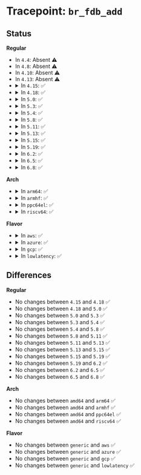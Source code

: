 # Tracepoint: <code>br_fdb_add</code>

## Status
<b>Regular</b>
<ul>
<li>
In <code>4.4</code>: Absent ⚠️
</li>
<li>
In <code>4.8</code>: Absent ⚠️
</li>
<li>
In <code>4.10</code>: Absent ⚠️
</li>
<li>
In <code>4.13</code>: Absent ⚠️
</li>
<li>
<details>
<summary>In <code>4.15</code>: ✅</summary>

Event:

```c
struct trace_event_raw_br_fdb_add {
    struct trace_entry ent;
    u8 ndm_flags;
    u32 __data_loc_dev;
    unsigned char addr[6];
    u16 vid;
    u16 nlh_flags;
    char __data[0];
};
```
Function:

```c
void trace_event_raw_event_br_fdb_add(void *__data, struct ndmsg *ndm, struct net_device *dev, const unsigned char *addr, u16 vid, u16 nlh_flags);
```
</details>
</li>
<li>
<details>
<summary>In <code>4.18</code>: ✅</summary>

Event:

```c
struct trace_event_raw_br_fdb_add {
    struct trace_entry ent;
    u8 ndm_flags;
    u32 __data_loc_dev;
    unsigned char addr[6];
    u16 vid;
    u16 nlh_flags;
    char __data[0];
};
```
Function:

```c
void trace_event_raw_event_br_fdb_add(void *__data, struct ndmsg *ndm, struct net_device *dev, const unsigned char *addr, u16 vid, u16 nlh_flags);
```
</details>
</li>
<li>
<details>
<summary>In <code>5.0</code>: ✅</summary>

Event:

```c
struct trace_event_raw_br_fdb_add {
    struct trace_entry ent;
    u8 ndm_flags;
    u32 __data_loc_dev;
    unsigned char addr[6];
    u16 vid;
    u16 nlh_flags;
    char __data[0];
};
```
Function:

```c
void trace_event_raw_event_br_fdb_add(void *__data, struct ndmsg *ndm, struct net_device *dev, const unsigned char *addr, u16 vid, u16 nlh_flags);
```
</details>
</li>
<li>
<details>
<summary>In <code>5.3</code>: ✅</summary>

Event:

```c
struct trace_event_raw_br_fdb_add {
    struct trace_entry ent;
    u8 ndm_flags;
    u32 __data_loc_dev;
    unsigned char addr[6];
    u16 vid;
    u16 nlh_flags;
    char __data[0];
};
```
Function:

```c
void trace_event_raw_event_br_fdb_add(void *__data, struct ndmsg *ndm, struct net_device *dev, const unsigned char *addr, u16 vid, u16 nlh_flags);
```
</details>
</li>
<li>
<details>
<summary>In <code>5.4</code>: ✅</summary>

Event:

```c
struct trace_event_raw_br_fdb_add {
    struct trace_entry ent;
    u8 ndm_flags;
    u32 __data_loc_dev;
    unsigned char addr[6];
    u16 vid;
    u16 nlh_flags;
    char __data[0];
};
```
Function:

```c
void trace_event_raw_event_br_fdb_add(void *__data, struct ndmsg *ndm, struct net_device *dev, const unsigned char *addr, u16 vid, u16 nlh_flags);
```
</details>
</li>
<li>
<details>
<summary>In <code>5.8</code>: ✅</summary>

Event:

```c
struct trace_event_raw_br_fdb_add {
    struct trace_entry ent;
    u8 ndm_flags;
    u32 __data_loc_dev;
    unsigned char addr[6];
    u16 vid;
    u16 nlh_flags;
    char __data[0];
};
```
Function:

```c
void trace_event_raw_event_br_fdb_add(void *__data, struct ndmsg *ndm, struct net_device *dev, const unsigned char *addr, u16 vid, u16 nlh_flags);
```
</details>
</li>
<li>
<details>
<summary>In <code>5.11</code>: ✅</summary>

Event:

```c
struct trace_event_raw_br_fdb_add {
    struct trace_entry ent;
    u8 ndm_flags;
    u32 __data_loc_dev;
    unsigned char addr[6];
    u16 vid;
    u16 nlh_flags;
    char __data[0];
};
```
Function:

```c
void trace_event_raw_event_br_fdb_add(void *__data, struct ndmsg *ndm, struct net_device *dev, const unsigned char *addr, u16 vid, u16 nlh_flags);
```
</details>
</li>
<li>
<details>
<summary>In <code>5.13</code>: ✅</summary>

Event:

```c
struct trace_event_raw_br_fdb_add {
    struct trace_entry ent;
    u8 ndm_flags;
    u32 __data_loc_dev;
    unsigned char addr[6];
    u16 vid;
    u16 nlh_flags;
    char __data[0];
};
```
Function:

```c
void trace_event_raw_event_br_fdb_add(void *__data, struct ndmsg *ndm, struct net_device *dev, const unsigned char *addr, u16 vid, u16 nlh_flags);
```
</details>
</li>
<li>
<details>
<summary>In <code>5.15</code>: ✅</summary>

Event:

```c
struct trace_event_raw_br_fdb_add {
    struct trace_entry ent;
    u8 ndm_flags;
    u32 __data_loc_dev;
    unsigned char addr[6];
    u16 vid;
    u16 nlh_flags;
    char __data[0];
};
```
Function:

```c
void trace_event_raw_event_br_fdb_add(void *__data, struct ndmsg *ndm, struct net_device *dev, const unsigned char *addr, u16 vid, u16 nlh_flags);
```
</details>
</li>
<li>
<details>
<summary>In <code>5.19</code>: ✅</summary>

Event:

```c
struct trace_event_raw_br_fdb_add {
    struct trace_entry ent;
    u8 ndm_flags;
    u32 __data_loc_dev;
    unsigned char addr[6];
    u16 vid;
    u16 nlh_flags;
    char __data[0];
};
```
Function:

```c
void trace_event_raw_event_br_fdb_add(void *__data, struct ndmsg *ndm, struct net_device *dev, const unsigned char *addr, u16 vid, u16 nlh_flags);
```
</details>
</li>
<li>
<details>
<summary>In <code>6.2</code>: ✅</summary>

Event:

```c
struct trace_event_raw_br_fdb_add {
    struct trace_entry ent;
    u8 ndm_flags;
    u32 __data_loc_dev;
    unsigned char addr[6];
    u16 vid;
    u16 nlh_flags;
    char __data[0];
};
```
Function:

```c
void trace_event_raw_event_br_fdb_add(void *__data, struct ndmsg *ndm, struct net_device *dev, const unsigned char *addr, u16 vid, u16 nlh_flags);
```
</details>
</li>
<li>
<details>
<summary>In <code>6.5</code>: ✅</summary>

Event:

```c
struct trace_event_raw_br_fdb_add {
    struct trace_entry ent;
    u8 ndm_flags;
    u32 __data_loc_dev;
    unsigned char addr[6];
    u16 vid;
    u16 nlh_flags;
    char __data[0];
};
```
Function:

```c
void trace_event_raw_event_br_fdb_add(void *__data, struct ndmsg *ndm, struct net_device *dev, const unsigned char *addr, u16 vid, u16 nlh_flags);
```
</details>
</li>
<li>
<details>
<summary>In <code>6.8</code>: ✅</summary>

Event:

```c
struct trace_event_raw_br_fdb_add {
    struct trace_entry ent;
    u8 ndm_flags;
    u32 __data_loc_dev;
    unsigned char addr[6];
    u16 vid;
    u16 nlh_flags;
    char __data[0];
};
```
Function:

```c
void trace_event_raw_event_br_fdb_add(void *__data, struct ndmsg *ndm, struct net_device *dev, const unsigned char *addr, u16 vid, u16 nlh_flags);
```
</details>
</li>
</ul>
<b>Arch</b>
<ul>
<li>
<details>
<summary>In <code>arm64</code>: ✅</summary>

Event:

```c
struct trace_event_raw_br_fdb_add {
    struct trace_entry ent;
    u8 ndm_flags;
    u32 __data_loc_dev;
    unsigned char addr[6];
    u16 vid;
    u16 nlh_flags;
    char __data[0];
};
```
Function:

```c
void trace_event_raw_event_br_fdb_add(void *__data, struct ndmsg *ndm, struct net_device *dev, const unsigned char *addr, u16 vid, u16 nlh_flags);
```
</details>
</li>
<li>
<details>
<summary>In <code>armhf</code>: ✅</summary>

Event:

```c
struct trace_event_raw_br_fdb_add {
    struct trace_entry ent;
    u8 ndm_flags;
    u32 __data_loc_dev;
    unsigned char addr[6];
    u16 vid;
    u16 nlh_flags;
    char __data[0];
};
```
Function:

```c
void trace_event_raw_event_br_fdb_add(void *__data, struct ndmsg *ndm, struct net_device *dev, const unsigned char *addr, u16 vid, u16 nlh_flags);
```
</details>
</li>
<li>
<details>
<summary>In <code>ppc64el</code>: ✅</summary>

Event:

```c
struct trace_event_raw_br_fdb_add {
    struct trace_entry ent;
    u8 ndm_flags;
    u32 __data_loc_dev;
    unsigned char addr[6];
    u16 vid;
    u16 nlh_flags;
    char __data[0];
};
```
Function:

```c
void trace_event_raw_event_br_fdb_add(void *__data, struct ndmsg *ndm, struct net_device *dev, const unsigned char *addr, u16 vid, u16 nlh_flags);
```
</details>
</li>
<li>
<details>
<summary>In <code>riscv64</code>: ✅</summary>

Event:

```c
struct trace_event_raw_br_fdb_add {
    struct trace_entry ent;
    u8 ndm_flags;
    u32 __data_loc_dev;
    unsigned char addr[6];
    u16 vid;
    u16 nlh_flags;
    char __data[0];
};
```
Function:

```c
void trace_event_raw_event_br_fdb_add(void *__data, struct ndmsg *ndm, struct net_device *dev, const unsigned char *addr, u16 vid, u16 nlh_flags);
```
</details>
</li>
</ul>
<b>Flavor</b>
<ul>
<li>
<details>
<summary>In <code>aws</code>: ✅</summary>

Event:

```c
struct trace_event_raw_br_fdb_add {
    struct trace_entry ent;
    u8 ndm_flags;
    u32 __data_loc_dev;
    unsigned char addr[6];
    u16 vid;
    u16 nlh_flags;
    char __data[0];
};
```
Function:

```c
void trace_event_raw_event_br_fdb_add(void *__data, struct ndmsg *ndm, struct net_device *dev, const unsigned char *addr, u16 vid, u16 nlh_flags);
```
</details>
</li>
<li>
<details>
<summary>In <code>azure</code>: ✅</summary>

Event:

```c
struct trace_event_raw_br_fdb_add {
    struct trace_entry ent;
    u8 ndm_flags;
    u32 __data_loc_dev;
    unsigned char addr[6];
    u16 vid;
    u16 nlh_flags;
    char __data[0];
};
```
Function:

```c
void trace_event_raw_event_br_fdb_add(void *__data, struct ndmsg *ndm, struct net_device *dev, const unsigned char *addr, u16 vid, u16 nlh_flags);
```
</details>
</li>
<li>
<details>
<summary>In <code>gcp</code>: ✅</summary>

Event:

```c
struct trace_event_raw_br_fdb_add {
    struct trace_entry ent;
    u8 ndm_flags;
    u32 __data_loc_dev;
    unsigned char addr[6];
    u16 vid;
    u16 nlh_flags;
    char __data[0];
};
```
Function:

```c
void trace_event_raw_event_br_fdb_add(void *__data, struct ndmsg *ndm, struct net_device *dev, const unsigned char *addr, u16 vid, u16 nlh_flags);
```
</details>
</li>
<li>
<details>
<summary>In <code>lowlatency</code>: ✅</summary>

Event:

```c
struct trace_event_raw_br_fdb_add {
    struct trace_entry ent;
    u8 ndm_flags;
    u32 __data_loc_dev;
    unsigned char addr[6];
    u16 vid;
    u16 nlh_flags;
    char __data[0];
};
```
Function:

```c
void trace_event_raw_event_br_fdb_add(void *__data, struct ndmsg *ndm, struct net_device *dev, const unsigned char *addr, u16 vid, u16 nlh_flags);
```
</details>
</li>
</ul>

## Differences
<b>Regular</b>
<ul>
<li>
No changes between <code>4.15</code> and <code>4.18</code> ✅
</li>
<li>
No changes between <code>4.18</code> and <code>5.0</code> ✅
</li>
<li>
No changes between <code>5.0</code> and <code>5.3</code> ✅
</li>
<li>
No changes between <code>5.3</code> and <code>5.4</code> ✅
</li>
<li>
No changes between <code>5.4</code> and <code>5.8</code> ✅
</li>
<li>
No changes between <code>5.8</code> and <code>5.11</code> ✅
</li>
<li>
No changes between <code>5.11</code> and <code>5.13</code> ✅
</li>
<li>
No changes between <code>5.13</code> and <code>5.15</code> ✅
</li>
<li>
No changes between <code>5.15</code> and <code>5.19</code> ✅
</li>
<li>
No changes between <code>5.19</code> and <code>6.2</code> ✅
</li>
<li>
No changes between <code>6.2</code> and <code>6.5</code> ✅
</li>
<li>
No changes between <code>6.5</code> and <code>6.8</code> ✅
</li>
</ul>
<b>Arch</b>
<ul>
<li>
No changes between <code>amd64</code> and <code>arm64</code> ✅
</li>
<li>
No changes between <code>amd64</code> and <code>armhf</code> ✅
</li>
<li>
No changes between <code>amd64</code> and <code>ppc64el</code> ✅
</li>
<li>
No changes between <code>amd64</code> and <code>riscv64</code> ✅
</li>
</ul>
<b>Flavor</b>
<ul>
<li>
No changes between <code>generic</code> and <code>aws</code> ✅
</li>
<li>
No changes between <code>generic</code> and <code>azure</code> ✅
</li>
<li>
No changes between <code>generic</code> and <code>gcp</code> ✅
</li>
<li>
No changes between <code>generic</code> and <code>lowlatency</code> ✅
</li>
</ul>
